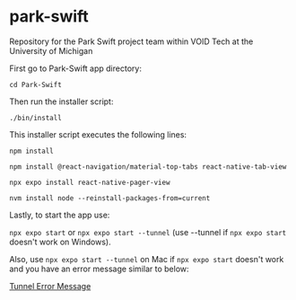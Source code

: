 # park-swift
Repository for the Park Swift project team within VOID Tech at the University of Michigan

First go to Park-Swift app directory:

`cd Park-Swift`

Then run the installer script:

`./bin/install`

This installer script executes the following lines:

`npm install`

`npm install @react-navigation/material-top-tabs react-native-tab-view`

`npx expo install react-native-pager-view`

`nvm install node --reinstall-packages-from=current`

Lastly, to start the app use:

`npx expo start` or `npx expo start --tunnel` (use --tunnel if `npx expo start` doesn't work on Windows). 

Also, use `npx expo start --tunnel` on Mac if `npx expo start` doesn't work and you have an error message similar to below:

[Tunnel Error Message](<tunnel-issue-mac.png>)
